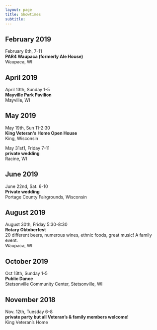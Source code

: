 ```yaml
---
layout: page
title: Showtimes
subtitle: 
---
```


## February 2019
February 8th, 7-11  
**PAR4 Waupaca (formerly Ale House)**  
Waupaca, WI

## April 2019
April 13th, Sunday 1-5  
**Mayville Park Pavilion**  
Mayville, WI

## May 2019
May 19th, Sun 11-2:30   
**King Veteran's Home Open House**     
King, Wisconsin  

May 31st1, Friday 7-11  
**private wedding**  
Racine, WI  

## June 2019
June 22nd, Sat.  6-10  
**Private wedding**    
Portage County Fairgrounds, Wisconsin 

## August 2019
August 30th, Friday 5:30-8:30    
**Rotary Oktoberfest**    
20 different beers, numerous wines, ethnic foods, great music! A family event.   
Waupaca, WI   

## October 2019
Oct 13th, Sunday 1-5   
**Public Dance**    
Stetsonville Community Center, Stetsonville, WI 

## November 2018
Nov. 12th, Tuesday 6-8   
**private party but all Veteran’s & family members welcome!**  
King Veteran’s Home
